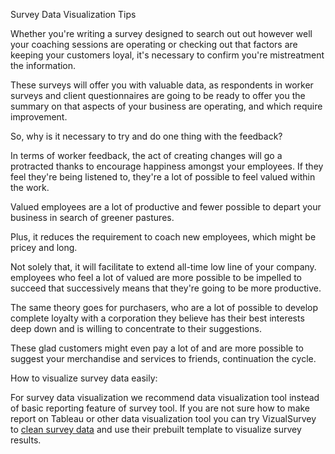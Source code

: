 Survey Data Visualization Tips

Whether you're writing a survey designed to search out out however well your coaching sessions are operating or checking out that factors are keeping your customers loyal, it's necessary to confirm you're mistreatment the information.

These surveys will offer you with valuable data, as respondents in worker surveys and client questionnaires are going to be ready to offer you the summary on that aspects of your business are operating, and which require improvement.

So, why is it necessary to try and do one thing with the feedback?

In terms of worker feedback, the act of creating changes will go a protracted thanks to encourage happiness amongst your employees. If they feel they're being listened to, they're a lot of possible to feel valued within the work.

Valued employees are a lot of productive and fewer possible to depart your business in search of greener pastures.

Plus, it reduces the requirement to coach new employees, which might be pricey and long.

Not solely that, it will facilitate to extend all-time low line of your company. employees who feel a lot of valued are more possible to be impelled to succeed that successively means that they're going to be more productive.

The same theory goes for purchasers, who are a lot of possible to develop complete loyalty with a corporation they believe has their best interests deep down and is willing to concentrate to their suggestions.

These glad customers might even pay a lot of and are more possible to suggest your merchandise and services to friends, continuation the cycle.

How to visualize survey data easily:

For survey data visualization we recommend data visualization tool instead of basic reporting feature of survey tool. If you are not sure how to make report on Tableau or other data visualization tool you can try VizualSurvey to <a href="https://vizualsurvey.com/">clean survey data</a> and use their prebuilt template to visualize survey results.
